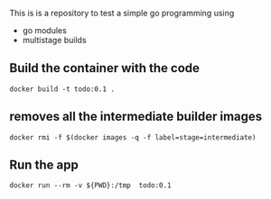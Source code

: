This is is a repository to test a simple go programming using 
- go modules
- multistage builds

## Build the container with the code
    docker build -t todo:0.1 .

## removes all the intermediate builder images
    docker rmi -f $(docker images -q -f label=stage=intermediate)

## Run the app
    docker run --rm -v ${PWD}:/tmp  todo:0.1